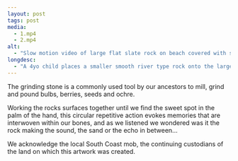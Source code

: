 ```yaml
---
layout: post
tags: post
media:
  - 1.mp4
  - 2.mp4
alt:
  - "Slow motion video of large flat slate rock on beach covered with sand"
longdesc:
  - "A 4yo child places a smaller smooth river type rock onto the larger rock and grinds in a circular motion."
---
```

The grinding stone is a commonly used tool by our ancestors to mill, grind and pound bulbs, berries, seeds and ochre.

Working the rocks surfaces together until we find the sweet spot in the palm of the hand, this circular repetitive action evokes memories that are interwoven within our bones, and as we listened we wondered was it the rock making the sound, the sand or the echo in between...

We acknowledge the local South Coast mob, the continuing custodians of the land on which this artwork was created.
